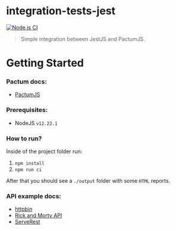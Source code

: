 # integration-tests-jest

[![Node.js CI](https://github.com/maiconalano/integration-test-jest/actions/workflows/node.js.yml/badge.svg?branch=main&event=status)](https://github.com/maiconalano/integration-test-jest/actions/workflows/node.js.yml)

> Simple integration between JestJS and PactumJS.

# Getting Started

### Pactum docs:
 - [PactumJS](https://pactumjs.github.io/api/api/table-of-contents.html)

### Prerequisites:
 - NodeJS `v12.22.1`

### How to run?

Inside of the project folder run:

 1. `npm install`
 1. `npm run ci`

After that you should see a `./output` folder with some `HTML` reports.

### API example docs:
 - [httpbin](http://httpbin.org/)
 - [Rick and Morty API](https://rickandmortyapi.com/documentation/#rest)
 - [ServeRest](https://serverest.dev)
